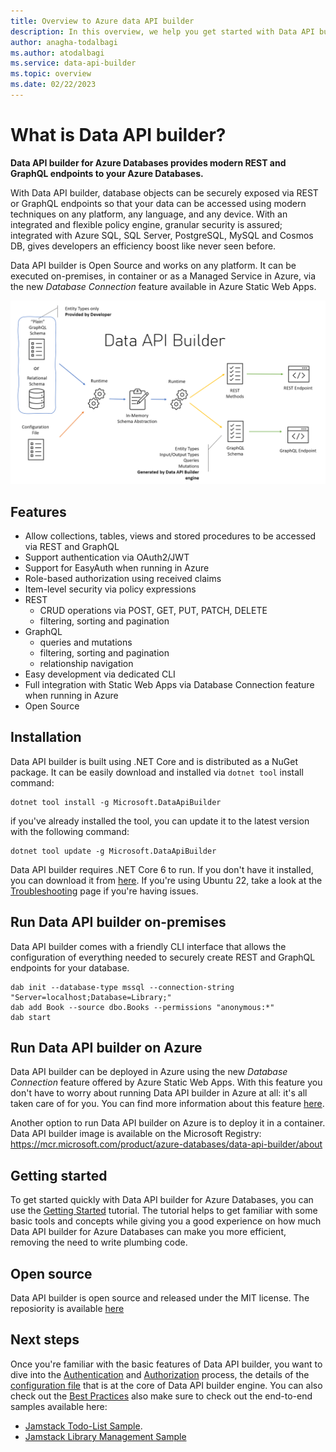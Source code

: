 ```yaml
---
title: Overview to Azure data API builder
description: In this overview, we help you get started with Data API builder (DAB) for Azure Databases.
author: anagha-todalbagi
ms.author: atodalbagi
ms.service: data-api-builder
ms.topic: overview
ms.date: 02/22/2023
---
```


# What is Data API builder?

**Data API builder for Azure Databases provides modern REST and GraphQL endpoints to your Azure Databases.**

With Data API builder, database objects can be securely exposed via REST or GraphQL endpoints so that your data can be accessed using modern techniques on any platform, any language, and any device. With an integrated and flexible policy engine, granular security is assured; integrated with Azure SQL, SQL Server, PostgreSQL, MySQL and Cosmos DB, gives developers an efficiency boost like never seen before.

Data API builder is Open Source and works on any platform. It can be executed on-premises, in container or as a Managed Service in Azure, via the new *Database Connection* feature available in Azure Static Web Apps.

![Data API Builder Architecture Overview Diagram](./media/data-api-builder-architecture-overview.png)

## Features

- Allow collections, tables, views and stored procedures to be accessed via REST and GraphQL
- Support authentication via OAuth2/JWT
- Support for EasyAuth when running in Azure
- Role-based authorization using received claims
- Item-level security via policy expressions
- REST
  - CRUD operations via POST, GET, PUT, PATCH, DELETE
  - filtering, sorting and pagination
- GraphQL
  - queries and mutations
  - filtering, sorting and pagination
  - relationship navigation
- Easy development via dedicated CLI
- Full integration with Static Web Apps via Database Connection feature when running in Azure
- Open Source

## Installation

Data API builder is built using .NET Core and is distributed as a NuGet package. It can be easily download and installed via `dotnet tool` install command:

```shell
dotnet tool install -g Microsoft.DataApiBuilder
```

if you've already installed the tool, you can update it to the latest version with the following command:

```shell
dotnet tool update -g Microsoft.DataApiBuilder
```

Data API builder requires .NET Core 6 to run. If you don't have it installed, you can download it from [here](https://dotnet.microsoft.com/download/dotnet/6.0). If you're using Ubuntu 22, take a look at the [Troubleshooting](./troubleshooting.md) page if you're having issues.

## Run Data API builder on-premises

Data API builder comes with a friendly CLI interface that allows the configuration of everything needed to securely create REST and GraphQL endpoints for your database.

```shell
dab init --database-type mssql --connection-string "Server=localhost;Database=Library;"
dab add Book --source dbo.Books --permissions "anonymous:*"
dab start
```

## Run Data API builder on Azure

Data API builder can be deployed in Azure using the new *Database Connection* feature offered by Azure Static Web Apps. With this feature you don't have to worry about running Data API builder in Azure at all: it's all taken care of for you. You can find more information about this feature [here](/azure/static-web-apps/database-overview).

Another option to run Data API builder on Azure is to deploy it in a container. Data API builder image is available on the Microsoft Registry: https://mcr.microsoft.com/product/azure-databases/data-api-builder/about

## Getting started

To get started quickly with Data API builder for Azure Databases, you can use the [Getting Started](./getting-started/getting-started-with-data-api-builder.md) tutorial. The tutorial helps to get familiar with some basic tools and concepts while giving you a good experience on how much Data API builder for Azure Databases can make you more efficient, removing the need to write plumbing code.

## Open source

Data API builder is open source and released under the MIT license. The reposiority is available [here](https://github.com/Azure/data-api-builder)

## Next steps

Once you're familiar with the basic features of Data API builder, you want to dive into the [Authentication](https://github.com/Azure/data-api-builder/blob/main/docs/authentication.md) and [Authorization](https://github.com/Azure/data-api-builder/blob/main/docs/authorization.md) process, the details of the [configuration file](https://github.com/Azure/data-api-builder/blob/main/docs/configuration-file.md) that is at the core of Data API builder engine. You can also check out the [Best Practices](https://github.com/Azure/data-api-builder/blob/main/docs/best-practices.md) also make sure to check out the end-to-end samples available here: 
- [Jamstack Todo-List Sample](https://github.com/Azure-Samples/dab-swa-todo).
- [Jamstack Library Management Sample](https://github.com/Azure-Samples/dab-swa-library-demo)
